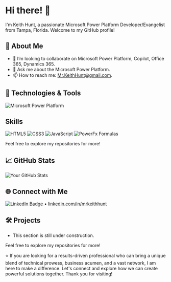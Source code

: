 # Hi there! 👋

I'm Keith Hunt, a passionate Microsoft Power Platform Developer/Evangelist from Tampa, Florida. Welcome to my GitHub profile!

## 🚀 About Me

- 👯 I’m looking to collaborate on Microsoft Power Platform, Copilot, Office 365, Dynamics 365.
- 💬 Ask me about the Microsoft Power Platform.
- 📫 How to reach me: Mr.KeithHunt@gmail.com.

## 🔧 Technologies & Tools

 ![Microsoft Power Platform](https://img.shields.io/badge/Microsoft%20Power%20Platform-%23107C10.svg?style=for-the-badge&logo=microsoft-powerpoint&logoColor=white)

##  Skills
![HTML5](https://img.shields.io/badge/HTML5-Beginner-yellow) 
![CSS3](https://img.shields.io/badge/CSS3-Beginner-yellow) 
![JavaScript](https://img.shields.io/badge/JavaScript-Beginner-yellow) 
![PowerFx Formulas](https://img.shields.io/badge/PowerFx-Intermediate-green) 



Feel free to explore my repositories for more!
## 📈 GitHub Stats

![Your GitHub Stats](https://github-readme-stats.vercel.app/api?username=YourGitHubUsername&show_icons=true&theme=gruvbox)


## 🌐 Connect with Me

<a href="https://www.linkedin.com/in/your-linkedin-profile/" rel="nofollow">
  <img src="https://img.shields.io/badge/LinkedIn-Profile-blue?style=flat&logo=linkedin" alt="LinkedIn Badge">
</a>•	<a href="https://www.linkedin.com/in/mrkeithhunt?lipi=urn%3Ali%3Apage%3Ad_flagship3_profile_view_base_contact_details%3BgyVQ8l0pS5WAyoWi%2BkavRA%3D%3D">linkedin.com/in/mrkeithhunt</a>


## 🛠️ Projects

- This section is still under construction. 

Feel free to explore my repositories for more!

⭐️ If you are looking for a results-driven professional who can bring a unique blend of technical prowess, business acumen, and a vast network, I am here to make a difference. Let's connect and explore how we can create powerful solutions together. Thank you for visiting! 




